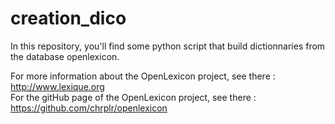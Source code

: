 # creation_dico

In this repository, you'll find some python script that build dictionnaries from the database openlexicon.

For more information about the OpenLexicon project, see there : http://www.lexique.org  
For the gitHub page of the OpenLexicon project, see there : https://github.com/chrplr/openlexicon
